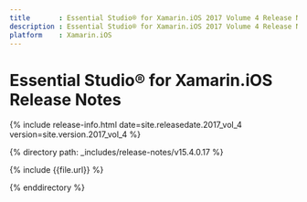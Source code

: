 ```yaml
---
title       : Essential Studio® for Xamarin.iOS 2017 Volume 4 Release Notes
description : Essential Studio® for Xamarin.iOS 2017 Volume 4 Release Notes
platform    : Xamarin.iOS
---
```


# Essential Studio® for Xamarin.iOS Release Notes

{% include release-info.html date=site.releasedate.2017_vol_4 version=site.version.2017_vol_4 %} 

{% directory path: _includes/release-notes/v15.4.0.17 %}

{% include {{file.url}} %}

{% enddirectory %}